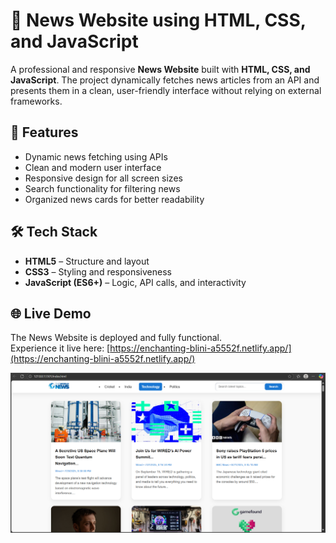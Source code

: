 # 📰 News Website using HTML, CSS, and JavaScript  

A professional and responsive **News Website** built with **HTML, CSS, and JavaScript**. The project dynamically fetches news articles from an API and presents them in a clean, user-friendly interface without relying on external frameworks.  

## 🚀 Features  
- Dynamic news fetching using APIs  
- Clean and modern user interface  
- Responsive design for all screen sizes  
- Search functionality for filtering news  
- Organized news cards for better readability  

## 🛠️ Tech Stack  
- **HTML5** – Structure and layout  
- **CSS3** – Styling and responsiveness  
- **JavaScript (ES6+)** – Logic, API calls, and interactivity  

## 🌐 Live Demo

The News Website is deployed and fully functional.  
Experience it live here: [https://enchanting-blini-a5552f.netlify.app/](https://enchanting-blini-a5552f.netlify.app/)


![News Website](images/NewsWebsite.png)

